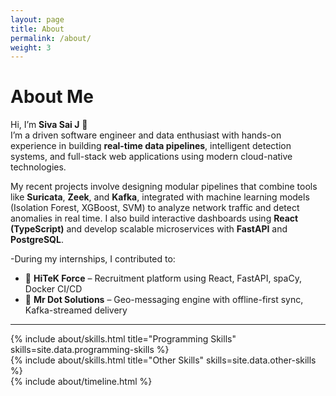 ```yaml
---
layout: page
title: About
permalink: /about/
weight: 3
---
```

# **About Me**

Hi, I’m **Siva Sai J** 👋<br>
I’m a driven software engineer and data enthusiast with hands-on experience in building **real-time data pipelines**, intelligent detection systems, and full-stack web applications using modern cloud-native technologies.

My recent projects involve designing modular pipelines that combine tools like **Suricata**, **Zeek**, and **Kafka**, integrated with machine learning models (Isolation Forest, XGBoost, SVM) to analyze network traffic and detect anomalies in real time. I also build interactive dashboards using **React (TypeScript)** and develop scalable microservices with **FastAPI** and **PostgreSQL**.

-During my internships, I contributed to:
- 🚀 **HiTeK Force** – Recruitment platform using React, FastAPI, spaCy, Docker CI/CD
- 📡 **Mr Dot Solutions** – Geo-messaging engine with offline-first sync, Kafka-streamed delivery

---

<div class="row">
  <div class="col-md-6">
    {% include about/skills.html title="Programming Skills" skills=site.data.programming-skills %}
  </div>
  <div class="col-md-6">
    {% include about/skills.html title="Other Skills" skills=site.data.other-skills %}
  </div>
</div>

<div class="row">
  {% include about/timeline.html %}
</div>
